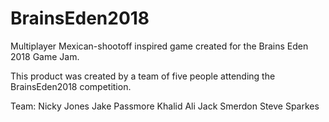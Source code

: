 # BrainsEden2018
Multiplayer Mexican-shootoff inspired game created for the Brains Eden 2018 Game Jam.

This product was created by a team of five people attending the BrainsEden2018 competition.

Team:
Nicky Jones
Jake Passmore
Khalid Ali
Jack Smerdon
Steve Sparkes
